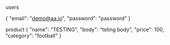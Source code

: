 users

{
    "email": "demo@aa.io",
    "password": "password"
}


product 
{
    "name": "TESTING",
    "body": "tsting body",
    "price": 100,
    "category": "football"
}